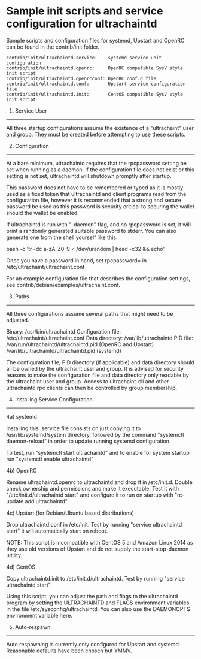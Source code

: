 Sample init scripts and service configuration for ultrachaintd
==========================================================

Sample scripts and configuration files for systemd, Upstart and OpenRC
can be found in the contrib/init folder.

    contrib/init/ultrachaintd.service:    systemd service unit configuration
    contrib/init/ultrachaintd.openrc:     OpenRC compatible SysV style init script
    contrib/init/ultrachaintd.openrcconf: OpenRC conf.d file
    contrib/init/ultrachaintd.conf:       Upstart service configuration file
    contrib/init/ultrachaintd.init:       CentOS compatible SysV style init script

1. Service User
---------------------------------

All three startup configurations assume the existence of a "ultrachaint" user
and group.  They must be created before attempting to use these scripts.

2. Configuration
---------------------------------

At a bare minimum, ultrachaintd requires that the rpcpassword setting be set
when running as a daemon.  If the configuration file does not exist or this
setting is not set, ultrachaintd will shutdown promptly after startup.

This password does not have to be remembered or typed as it is mostly used
as a fixed token that ultrachaintd and client programs read from the configuration
file, however it is recommended that a strong and secure password be used
as this password is security critical to securing the wallet should the
wallet be enabled.

If ultrachaintd is run with "-daemon" flag, and no rpcpassword is set, it will
print a randomly generated suitable password to stderr.  You can also
generate one from the shell yourself like this:

bash -c 'tr -dc a-zA-Z0-9 < /dev/urandom | head -c32 && echo'

Once you have a password in hand, set rpcpassword= in /etc/ultrachaint/ultrachaint.conf

For an example configuration file that describes the configuration settings,
see contrib/debian/examples/ultrachaint.conf.

3. Paths
---------------------------------

All three configurations assume several paths that might need to be adjusted.

Binary:              /usr/bin/ultrachaintd
Configuration file:  /etc/ultrachaint/ultrachaint.conf
Data directory:      /var/lib/ultrachaintd
PID file:            /var/run/ultrachaintd/ultrachaintd.pid (OpenRC and Upstart)
                     /var/lib/ultrachaintd/ultrachaintd.pid (systemd)

The configuration file, PID directory (if applicable) and data directory
should all be owned by the ultrachaint user and group.  It is advised for security
reasons to make the configuration file and data directory only readable by the
ultrachaint user and group.  Access to ultrachaint-cli and other ultrachaintd rpc clients
can then be controlled by group membership.

4. Installing Service Configuration
-----------------------------------

4a) systemd

Installing this .service file consists on just copying it to
/usr/lib/systemd/system directory, followed by the command
"systemctl daemon-reload" in order to update running systemd configuration.

To test, run "systemctl start ultrachaintd" and to enable for system startup run
"systemctl enable ultrachaintd"

4b) OpenRC

Rename ultrachaintd.openrc to ultrachaintd and drop it in /etc/init.d.  Double
check ownership and permissions and make it executable.  Test it with
"/etc/init.d/ultrachaintd start" and configure it to run on startup with
"rc-update add ultrachaintd"

4c) Upstart (for Debian/Ubuntu based distributions)

Drop ultrachaintd.conf in /etc/init.  Test by running "service ultrachaintd start"
it will automatically start on reboot.

NOTE: This script is incompatible with CentOS 5 and Amazon Linux 2014 as they
use old versions of Upstart and do not supply the start-stop-daemon uitility.

4d) CentOS

Copy ultrachaintd.init to /etc/init.d/ultrachaintd. Test by running "service ultrachaintd start".

Using this script, you can adjust the path and flags to the ultrachaintd program by
setting the ULTRACHAINTD and FLAGS environment variables in the file
/etc/sysconfig/ultrachaintd. You can also use the DAEMONOPTS environment variable here.

5. Auto-respawn
-----------------------------------

Auto respawning is currently only configured for Upstart and systemd.
Reasonable defaults have been chosen but YMMV.
